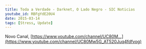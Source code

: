 ```yaml
---
title: Toda a Verdade - Darknet, O Lado Negro - SIC Noticias
youtube_id: RBFgYdE20U4
date: 2015-03-14
tags: [Stress, Update]
---
```


Novo Canal,  [https://www.youtube.com/channel/UC80M...](https://www.youtube.com/channel/UC80Mw5G_AT520Juq4fdfvog)

